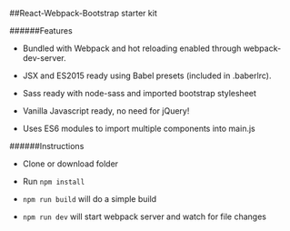 ##React-Webpack-Bootstrap starter kit

######Features
  - Bundled with Webpack and hot reloading enabled through webpack-dev-server.

  - JSX and ES2015 ready using Babel presets (included in .baberlrc).

  - Sass ready with node-sass and imported bootstrap stylesheet

  - Vanilla Javascript ready, no need for jQuery!

  - Uses ES6 modules to import multiple components into main.js


######Instructions
  - Clone or download folder

  - Run `npm install`

  - `npm run build` will do a simple build

  - `npm run dev` will start webpack server and watch for file changes
